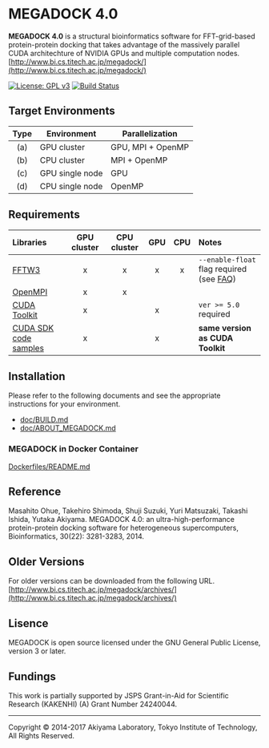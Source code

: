 # MEGADOCK 4.0

**MEGADOCK 4.0** is a structural bioinformatics software for FFT-grid-based protein-protein docking that takes advantage of the massively parallel CUDA architechture of NVIDIA GPUs and multiple computation nodes.  
[http://www.bi.cs.titech.ac.jp/megadock/](http://www.bi.cs.titech.ac.jp/megadock/)

[![License: GPL v3](https://img.shields.io/badge/License-GPL%20v3-blue.svg)](LICENSE)
[![Build Status](https://travis-ci.org/akiyamalab/MEGADOCK.svg?branch=master)](https://travis-ci.org/akiyamalab/MEGADOCK)


## Target Environments
| Type | Environment     | Parallelization   |
|:----:|-----------------|-------------------|
|  (a) | GPU cluster     | GPU, MPI + OpenMP |
|  (b) | CPU cluster     | MPI + OpenMP      |
|  (c) | GPU single node | GPU               |
|  (d) | CPU single node | OpenMP            |

## Requirements
| Libraries                                                       | GPU cluster | CPU cluster | GPU | CPU | Notes |
|:----------------------------------------------------------------|:-----------:|:-----------:|:---:|:---:|:------|
| [FFTW3](http://www.fftw.org)                                    | x           | x           | x   | x   | `--enable-float` flag required (see [FAQ](http://www.bi.cs.titech.ac.jp/megadock/faq.html))|
| [OpenMPI](http://www.open-mpi.org)                              | x           | x           |     |     |       |
| [CUDA Toolkit](https://developer.nvidia.com/cuda-zone)          | x           |             | x   |     | `ver >= 5.0` required |
| [CUDA SDK code samples](https://developer.nvidia.com/cuda-zone) | x           |             | x   |     | **same version as CUDA Toolkit** |

## Installation
Please refer to the following documents and see the appropriate instructions for your environment.  
* [doc/BUILD.md](./doc/BUILD.md)
* [doc/ABOUT_MEGADOCK.md](./doc/ABOUT_MEGADOCK.md)

### MEGADOCK in Docker Container
[Dockerfiles/README.md](Dockerfiles/README.md)


## Reference
Masahito Ohue, Takehiro Shimoda, Shuji Suzuki, Yuri Matsuzaki, Takashi Ishida, Yutaka Akiyama. MEGADOCK 4.0: an ultra-high-performance protein-protein docking software for heterogeneous supercomputers, Bioinformatics, 30(22): 3281-3283, 2014.

## Older Versions
For older versions can be downloaded from the following URL.  
[http://www.bi.cs.titech.ac.jp/megadock/archives/](http://www.bi.cs.titech.ac.jp/megadock/archives/)

## Lisence
MEGADOCK is open source licensed under the GNU General Public License, version 3 or later. 

## Fundings
This work is partially supported by JSPS Grant-in-Aid for Scientific Research (KAKENHI) (A) Grant Number 24240044.

----
Copyright © 2014-2017 Akiyama Laboratory, Tokyo Institute of Technology, All Rights Reserved.

